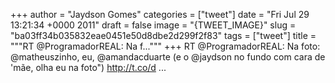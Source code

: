
+++
author = "Jaydson Gomes"
categories = ["tweet"]
date = "Fri Jul 29 13:21:34 +0000 2011"
draft = false
image = "{TWEET_IMAGE}"
slug = "ba03ff34b035832eae0451e50d8dbe2d299f2f83"
tags = ["tweet"]
title = """RT @ProgramadorREAL: Na f..."""
+++
RT @ProgramadorREAL: Na foto: @matheuszinho, eu, @amandacduarte (e o @jaydson no fundo com cara de 'mãe, olha eu na foto") http://t.co/d ...
